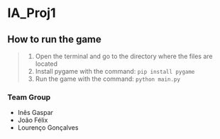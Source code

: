 # IA_Proj1

## How to run the game

> 1. Open the terminal and go to the directory where the files are located
> 2. Install pygame with the command: `pip install pygame`
> 3. Run the game with the command: `python main.py`


### Team Group
- Inês Gaspar
- João Félix
- Lourenço Gonçalves
